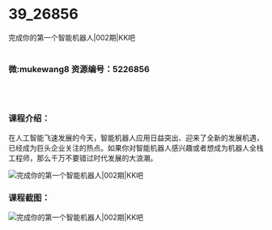 # 39_26856
完成你的第一个智能机器人|002期|KK吧
<br/></br>
<h3>微:mukewang8 资源编号：5226856</h3>
<br/></br>
<h3>课程介绍：</h3>
<p>在人工智能飞速发展的今天，<a title="查看与 智能机器人 相关的文章" target="_blank">智能机器人</a>应用日益突出、迎来了全新的发展机遇，已经成为巨头企业关注的热点。如果你对智能机器人感兴趣或者想成为机器人全栈工程师，那么千万不要错过时代发展的大浪潮。</p>
<p><img src="https://www.ko996.com/wp-content/uploads/img/2022/10/1-19-300x129.png" alt="完成你的第一个智能机器人|002期|KK吧"></p>
<div class="info-desc">
<h3>课程截图：</h3>
<p><img src="https://www.ko996.com/wp-content/uploads/img/2022/10/2-18.png" alt="完成你的第一个智能机器人|002期|KK吧"></p>


			
</div>
